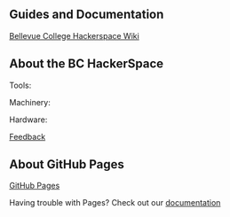 ## Guides and Documentation
[Bellevue College Hackerspace Wiki](https://github.com/gianlazz/BC-HackerSpace/wiki)

## About the BC HackerSpace

Tools:

Machinery:

Hardware:

[Feedback](https://google.com)


## About GitHub Pages
[GitHub Pages](https://pages.github.com/)

Having trouble with Pages? Check out our [documentation](https://help.github.com/categories/github-pages-basics/)
